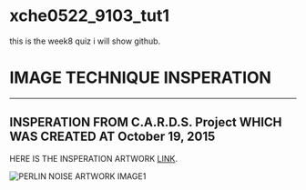 # xche0522_9103_tut1


this is the week8 quiz i will show github.

# IMAGE TECHNIQUE INSPERATION
---
## INSPERATION FROM C.A.R.D.S. Project WHICH WAS CREATED AT October 19, 2015

HERE IS THE INSPERATION ARTWORK [LINK](https://galactic.ink/journal/tag/canvas/).

![PERLIN NOISE ARTWORK IMAGE1](\xche0522_9103_tut1\perlin-noise1.png "perlin-noise_1")